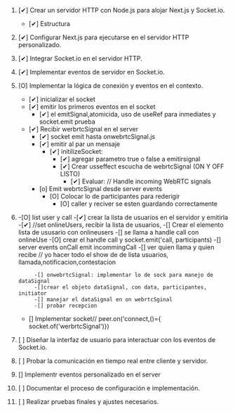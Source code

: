1. [✔] Crear un servidor HTTP con Node.js para alojar Next.js y Socket.io.
    - [✔] Estructura

2. [✔] Configurar Next.js para ejecutarse en el servidor HTTP personalizado.
3. [✔] Integrar Socket.io en el servidor HTTP.
4. [✔] Implementar eventos de servidor en Socket.io.
5. [O] Implementar la lógica de conexión y eventos en el contexto.
    - [✔] inicializar el socket
    - [✔] emitir los primeros eventos en el socket 
        - [✔] el emitSignal,atomicida, uso de useRef para inmediates y socket.emit prueba
    - [✔] Recibir werbrtcSignal en el server
        - [✔] socket emit hasta onwebrtcSignal.js
        - [✔] emitir al par un mensaje
            - [✔] initilizeSocket: 
                - [✔] agregar parametro true o false a emitirsignal
                - [✔] Crear usseffect escucha de webrtcSignal (ON Y OFF LISTO)
                    - [✔] Evaluar: // Handle incoming WebRTC signals 
        - [o] Emit webrtcSignal desde server events
            - [O] Colocar lo de participantes para rederigir
                - [O] caller y reciver se esten guardando correctamente
6. -[O] list user y call
    -[✔] crear la lista de usuarios en el servidor y emitirla
    -[✔] //set onlineUsers, recibir la lista de usuarios,
    -[] Crear el elemento lista de ususario con onlineusers 
        -[] se llama a handle call con onlineUse
        -[O] crear el handle call y socket.emit('call, participants)
        -[] server events onCall emit incommingCall
    -[] ver quien llama y quien recibe
// yo hacer todo el show de de lista usuarios, llamada,notificacion,contestacion         
            
            -[] onwebrtcSignal: implementar lo de sock para manejo de dataSignal
            -[]crear el objeto dataSignal, con data, participantes, initiator
            -[] manejar el dataSignal en on webrtcSginal
            -[] probar recepcion
    - [] Implementar socket// peer.on('connect,()={ socket.of('werbrtcSignal')})
6. [ ] Diseñar la interfaz de usuario para interactuar con los eventos de Socket.io.
7. [ ] Probar la comunicación en tiempo real entre cliente y servidor.

9. [] Implementr eventos personalizado en el server
8. [ ] Documentar el proceso de configuración e implementación.
9. [ ] Realizar pruebas finales y ajustes necesarios.

